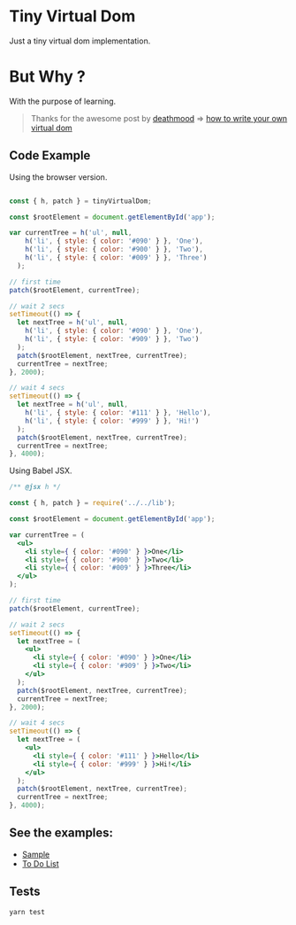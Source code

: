 # Tiny Virtual Dom

Just a tiny virtual dom implementation.

# But Why ?

With the purpose of learning.

> Thanks for the awesome post by [deathmood](https://twitter.com/_deathmood) => [how to write your own virtual dom](https://medium.com/@deathmood/how-to-write-your-own-virtual-dom-ee74acc13060)


## Code Example

Using the browser version.

````javascript

const { h, patch } = tinyVirtualDom;

const $rootElement = document.getElementById('app');

var currentTree = h('ul', null,
    h('li', { style: { color: '#090' } }, 'One'),
    h('li', { style: { color: '#900' } }, 'Two'),
    h('li', { style: { color: '#009' } }, 'Three')
  );

// first time
patch($rootElement, currentTree);

// wait 2 secs
setTimeout(() => {
  let nextTree = h('ul', null,
    h('li', { style: { color: '#090' } }, 'One'),
    h('li', { style: { color: '#909' } }, 'Two')
  );
  patch($rootElement, nextTree, currentTree);
  currentTree = nextTree;
}, 2000);

// wait 4 secs
setTimeout(() => {
  let nextTree = h('ul', null,
    h('li', { style: { color: '#111' } }, 'Hello'),
    h('li', { style: { color: '#999' } }, 'Hi!')
  );
  patch($rootElement, nextTree, currentTree);
  currentTree = nextTree;
}, 4000);

`````


Using Babel JSX.

````jsx
/** @jsx h */

const { h, patch } = require('../../lib');

const $rootElement = document.getElementById('app');

var currentTree = (
  <ul>
    <li style={ { color: '#090' } }>One</li>
    <li style={ { color: '#900' } }>Two</li>
    <li style={ { color: '#009' } }>Three</li>
  </ul>
);

// first time
patch($rootElement, currentTree);

// wait 2 secs
setTimeout(() => {
  let nextTree = (
    <ul>
      <li style={ { color: '#090' } }>One</li>
      <li style={ { color: '#909' } }>Two</li>
    </ul>
  );
  patch($rootElement, nextTree, currentTree);
  currentTree = nextTree;
}, 2000);

// wait 4 secs
setTimeout(() => {
  let nextTree = (
    <ul>
      <li style={ { color: '#111' } }>Hello</li>
      <li style={ { color: '#999' } }>Hi!</li>
    </ul>
  );
  patch($rootElement, nextTree, currentTree);
  currentTree = nextTree;
}, 4000);

````

## See the examples:

- [Sample](examples/sample)
- [To Do List](examples/todo)


## Tests

```bash
yarn test
```




